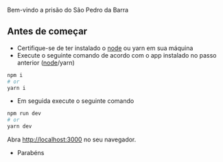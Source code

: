 Bem-vindo a prisão do São Pedro da Barra

## Antes de começar

- Certifique-se de ter instalado o [node](https://nodejs.org/en/download/) ou yarn em sua máquina
- Execute o seguinte comando de acordo com o app instalado no passo anterior ([node](https://nodejs.org/en/download/)/yarn)

```bash
npm i
# or
yarn i
```

- Em seguida execute o seguinte comando

```bash
npm run dev
# or
yarn dev
```

Abra [http://localhost:3000](http://localhost:3000) no seu navegador.

- Parabéns
